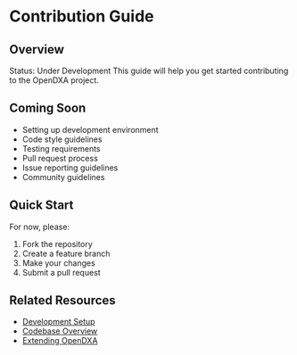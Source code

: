 # Contribution Guide

## Overview
Status: Under Development
This guide will help you get started contributing to the OpenDXA project.

## Coming Soon

- Setting up development environment
- Code style guidelines
- Testing requirements
- Pull request process
- Issue reporting guidelines
- Community guidelines

## Quick Start

For now, please:
1. Fork the repository
2. Create a feature branch
3. Make your changes
4. Submit a pull request

## Related Resources

- [Development Setup](../README.md)
- [Codebase Overview](../codebase/README.md)
- [Extending OpenDXA](../extending/README.md)